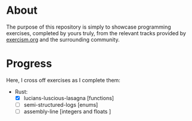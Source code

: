
# About

The purpose of this repository is simply to showcase programming exercises,
completed by yours truly, from the relevant tracks provided by
[exercism.org](https://exercism.org/) and the surrounding community.

# Progress

Here, I cross off exercises as I complete them:

- Rust:
	- [X] lucians-luscious-lasagna [functions]
	- [ ] semi-structured-logs [enums]
	- [ ] assembly-line [integers and floats ]
